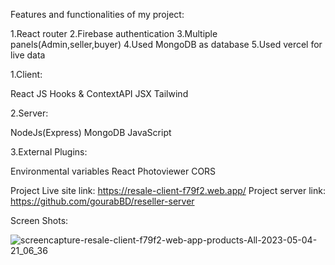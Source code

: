 Features and functionalities of my project:

1.React router
2.Firebase authentication
3.Multiple panels(Admin,seller,buyer)
4.Used MongoDB as database
5.Used vercel for live data




1.Client:

React JS
Hooks & ContextAPI
JSX
Tailwind

2.Server:

NodeJs(Express)
MongoDB
JavaScript

3.External Plugins:

Environmental variables
React Photoviewer
CORS

Project Live site link: https://resale-client-f79f2.web.app/
Project server link: https://github.com/gourabBD/reseller-server

Screen Shots: 

![screencapture-resale-client-f79f2-web-app-products-All-2023-05-04-21_06_36](https://user-images.githubusercontent.com/67328861/236249676-8fe3438d-9d89-44a0-91a8-39c9c723bdc4.png)




